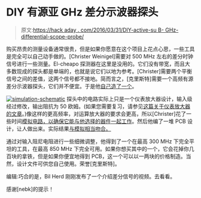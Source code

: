 # DIY 有源亚 GHz 差分示波器探头

> 原文:[https://hack aday . com/2016/03/31/DIY-active-su B- GHz-differential-scope-probe/](https://hackaday.com/2016/03/31/diy-active-sub-ghz-differential-scope-probe/)

购买昂贵的测量设备通常很贵，但是如果你愿意在这个项目上花点心思，一些工具是完全可以自己动手做的。[Christer Weinigel]需要对 500 MHz 左右的差分时钟信号进行一些测量。El-cheapo 探测器在这里是没用的。它们没有带宽，而且大多数现成的探头都是单端的，也就是说它们以地为参考。[Christer]需要两个平衡信号之间的差值，这两个信号都不接地。简而言之，[克里斯特]需要一个高频有源差分示波器探头，它们并不便宜。于是他[自己造了一个](http://blog.weinigel.se/2016/03/16/ghz-differential-probe-3.html)。

[![simulation-schematic](../Images/aef7278d3e72931a7cd42a9ea955c5b9.png)](https://hackaday.com/wp-content/uploads/2016/03/simulation-schematic.png) 探头中的电路实际上只是一个仪表放大器设计，输入级经过修改，输出阻抗为 50 欧姆。(如果您需要复习，请参见[这篇关于仪表放大器的文章](http://hackaday.com/2016/03/18/beyond-measure-instrumentation-amplifiers/)。)像这样的更高频率，对运算放大器的要求会更高，所以[Christer]花了一些时间[模拟电路，以确保它能与他选择的器件一起工作](http://blog.weinigel.se/2016/02/26/ghz-differential-probe.html)。然后他编了一堆 PCB 设计，让人做出来。实际结果[与模拟相当吻合。](http://blog.weinigel.se/2016/02/28/ghz-differential-probe-2.html)

通过对输入阻尼电阻进行一些细微调整，他得到了一个在最高 300 MHz 下完全平坦的工具，在最高 850 MHz 下完全可用。如果你想买其中的一个，它会花掉你几百块的拿铁，但是如果你便宜地得到 PCB，这一个可以以一两块的价格制造。当然，设计文件可供您自己使用。荣誉[克里斯特]。

编辑:巧合的是，Bil Herd 刚刚发布了一个介绍差分信号的视频。去看看。

感谢[nebk]的提示！
